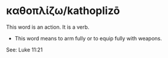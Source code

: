 # καθοπλίζω/kathoplizō

This word is an action. It is a verb.

* This word means to arm fully or to equip fully with weapons.

See: Luke 11:21
